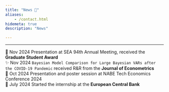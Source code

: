 ```yaml
---
title: "News 📣"
aliases:
    - /contact.html
hidemeta: true
description: "News"

---
```


---

📣 Nov 2024 Presentation at SEA 94th Annual Meeting, received the **Graduate Student Award**<br>
✨ Nov 2024 ``Bayesian Model Comparison for Large Bayesian VARs after the COVID-19 Pandemic`` received R&R from the **Journal of Econometrics**<br>
📣 Oct 2024 Presentation and poster session at NABE Tech Economics Conference 2024<br>
💼 July 2024 Started the internship at the **European Central Bank** <br>
